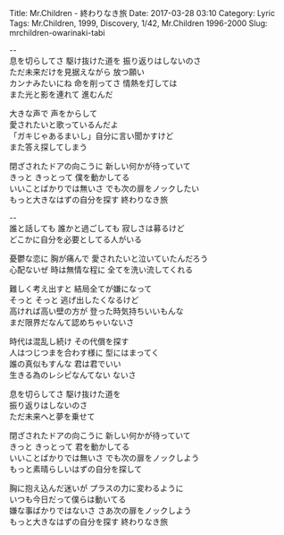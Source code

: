 Title: Mr.Children - 終わりなき旅
Date: 2017-03-28 03:10
Category: Lyric
Tags: Mr.Children, 1999, Discovery, 1/42, Mr.Children 1996-2000
Slug: mrchildren-owarinaki-tabi


--  
息を切らしてさ 駆け抜けた道を 振り返りはしないのさ  
ただ未来だけを見据えながら 放つ願い  
カンナみたいにね 命を削ってさ 情熱を灯しては  
また光と影を連れて 進むんだ  
  
大きな声で 声をからして  
愛されたいと歌っているんだよ  
「ガキじゃあるまいし」自分に言い聞かすけど  
また答え探してしまう  
  
閉ざされたドアの向こうに 新しい何かが待っていて  
きっと きっとって 僕を動かしてる  
いいことばかりでは無いさ でも次の扉をノックしたい  
もっと大きなはずの自分を探す 終わりなき旅  
  
--  
誰と話しても 誰かと過ごしても 寂しさは募るけど  
どこかに自分を必要としてる人がいる  
  
憂鬱な恋に 胸が痛んで 愛されたいと泣いていたんだろう  
心配ないぜ 時は無情な程に 全てを洗い流してくれる  
  
難しく考え出すと 結局全てが嫌になって  
そっと そっと 逃げ出したくなるけど  
高ければ高い壁の方が 登った時気持ちいいもんな  
まだ限界だなんて認めちゃいないさ  
  
時代は混乱し続け その代償を探す  
人はつじつまを合わす様に 型にはまってく  
誰の真似もすんな 君は君でいい  
生きる為のレシピなんてない ないさ  
  
息を切らしてさ 駆け抜けた道を  
振り返りはしないのさ  
ただ未来へと夢を乗せて  
  
閉ざされたドアの向こうに 新しい何かが待っていて  
きっと きっとって 君を動かしてる  
いいことばかりでは無いさ でも次の扉をノックしよう  
もっと素晴らしいはずの自分を探して  
  
胸に抱え込んだ迷いが プラスの力に変わるように  
いつも今日だって僕らは動いてる  
嫌な事ばかりではないさ さあ次の扉をノックしよう  
もっと大きなはずの自分を探す 終わりなき旅  
